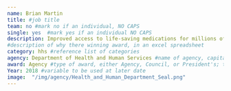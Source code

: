 ```yaml
---
name: Brian Martin
title: #job title
team: no #mark no if an individual, NO CAPS
single: yes  #mark yes if an individual NO CAPS
description: Improved access to life-saving medications for millions of Medicare recipients. Mr. Martin created a new system that makes it easier for recipients to find a Medicare plan that meets their healthcare needs.  
#description of why there winning award, in an excel spreadsheet
category: hhs #reference list of categories
agency: Department of Health and Human Services #name of agency, capitalize first letter of each name
award: Agency #type of award, either Agency, Council, or President's; this is case sensitive so make sure to match the options listed exactly. This section generates the format of the card
Year: 2018 #variable to be used at later date
image:  "/img/agency/Health_and_Human_Department_Seal.png"
---
```

